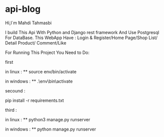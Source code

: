 # api-blog

Hi,I`m Mahdi Tahmasbi


I build This Api With Python and Django rest framework And Use Postgresql For DataBase. This WebApp Have : Login
& Register/Home Page/Shop List/ Detail Product/ Comment/Like


For Running This Project You Need to Do:

first


in linux : ** source env/bin/activate


in windows : ** .\env\bin\activate


secound :

pip install -r requirements.txt


third :

in linux : ** python3 manage.py runserver


in windows : ** python manage.py runserver

